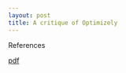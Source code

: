 ```yaml
---
layout: post
title: A critique of Optimizely
---   
```




References

[pdf](https://lechipatrick.github.io/optimizely_stats_engine.pdf)
